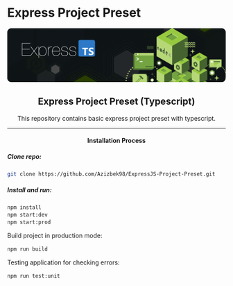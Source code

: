 # Express Project Preset

![Banner Image](./banner.png "Banner Image")

<h2 align="center">Express Project Preset (Typescript)</h2>

<p align="center">This repository contains basic express project preset with typescript.</p>

<hr />

<h4 align="center">Installation Process</h4>

##### Clone repo:

```bash
git clone https://github.com/Azizbek98/ExpressJS-Project-Preset.git
```

##### Install and run:

```bash
npm install
npm start:dev
npm start:prod
```

Build project in production mode:

```bash
npm run build
```

Testing application for checking errors:

```bash
npm run test:unit
```
